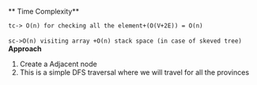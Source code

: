 ** Time Complexity**
```
tc-> O(n) for checking all the element+(O(V+2E)) = O(n)
```
`sc->O(n) visiting array +O(n) stack space (in case of skeved tree)`
​
**Approach**
1. Create a Adjacent node
2. This is a simple DFS traversal where we will travel for all the provinces